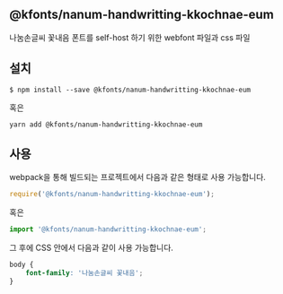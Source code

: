 
@kfonts/nanum-handwritting-kkochnae-eum
---------------------

나눔손글씨 꽃내음 폰트를 self-host 하기 위한 webfont 파일과 css 파일

설치
----

```
$ npm install --save @kfonts/nanum-handwritting-kkochnae-eum
```

혹은

```
yarn add @kfonts/nanum-handwritting-kkochnae-eum
```

사용
----

webpack을 통해 빌드되는 프로젝트에서 다음과 같은 형태로 사용 가능합니다.

```js
require('@kfonts/nanum-handwritting-kkochnae-eum');
```

혹은

```js
import '@kfonts/nanum-handwritting-kkochnae-eum';
```

그 후에 CSS 안에서 다음과 같이 사용 가능합니다.

```css
body {
    font-family: '나눔손글씨 꽃내음';
}
```

